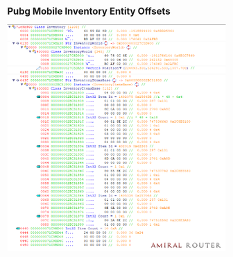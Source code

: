 ## Pubg Mobile Inventory Entity Offsets

![Pubg Mobile Inventory Entity Offsets](images/ReClassInventory.png "Pubg Mobile Inventory Entity Offsets")
 